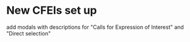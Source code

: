 # New CFEIs set up

add modals with descriptions for "Calls for Expression of Interest" and "Direct selection"


